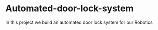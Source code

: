 # Automated-door-lock-system
In this project we build an automated door lock system for our Robotics
